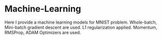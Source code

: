 # Machine-Learning
Here I provide a machine learning models for MNIST problem.
Whole-batch, Mini-batch gradient descent are used. 
L1 regularization applied.
Momentum, RMSProp, ADAM Optimizers are used. 
